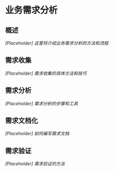 # 业务需求分析

## 概述
*[Placeholder] 这里将介绍业务需求分析的方法和流程*

## 需求收集
*[Placeholder] 需求收集的具体方法和技巧*

## 需求分析
*[Placeholder] 需求分析的步骤和工具*

## 需求文档化
*[Placeholder] 如何编写需求文档*

## 需求验证
*[Placeholder] 需求验证的方法*